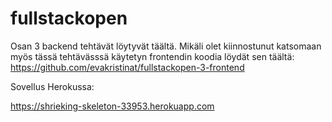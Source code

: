 # fullstackopen 
Osan 3 backend tehtävät löytyvät täältä. Mikäli olet kiinnostunut katsomaan myös tässä tehtävässsä käytetyn frontendin koodia löydät sen täältä:
https://github.com/evakristinat/fullstackopen-3-frontend

Sovellus Herokussa: 

https://shrieking-skeleton-33953.herokuapp.com


